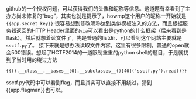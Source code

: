 github的一个授权问题，可以获得我们的头像和昵称等信息。这道题有幸看到了主办方尚未修复的“bug”，其实也就是提示了，howmp这个用户的昵称一开始就是`{{app.secret_key}}`
很容易想到修改昵称达到类似模板注入的方法，而且根据服务器返回的HTTP Header里面的`via`可以看出是python的什么框架（后来看到是flask）。然后就想着读文件了，先是普通的listdir，可以看到这个网站主要就是`ssctf.py`了。
接下来就是想办法读取文件内容，这里有很多限制，普通的open就会500错误。想起了HCTF2014的一道限制重重的python shell的题目，于是就找到了当时用的绕过方法
```
{{().__class__.__bases__[0].__subclasses__()[40]('ssctf.py').read()}}
```
ssctf.py代码中可以看到flag，而且其实可以直接不用绕过，猜到{{app.flagman}}也可以。